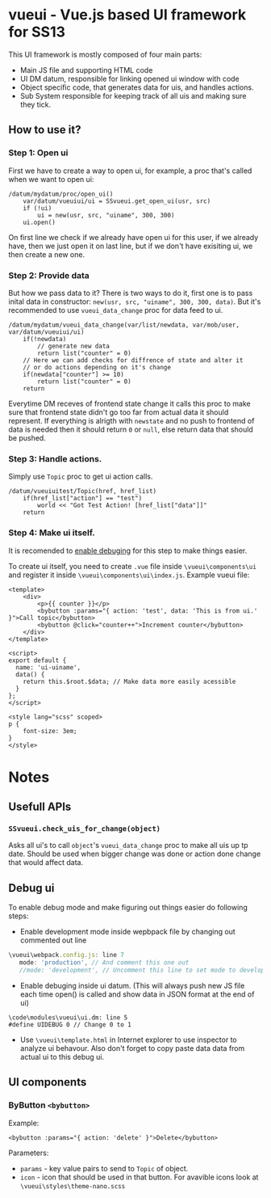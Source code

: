 # vueui - Vue.js based UI framework for SS13
This UI framework is mostly composed of four main parts:
 - Main JS file and supporting HTML code
 - UI DM datum, responsible for linking opened ui window with code
 - Object specific code, that generates data for uis, and handles actions.
 - Sub System responsible for keeping track of all uis and making sure they tick.
 
## How to use it?
### Step 1: Open ui
First we have to create a way to open ui, for example, a proc that's called when we want to open ui:
```DM
/datum/mydatum/proc/open_ui()
    var/datum/vueuiui/ui = SSvueui.get_open_ui(usr, src)
    if (!ui)
        ui = new(usr, src, "uiname", 300, 300)
    ui.open()
```
On first line we check if we already have open ui for this user, if we already have, then we just open it on last line, but if we don't have exisiting ui, we then create a new one.
### Step 2: Provide data
But how we pass data to it? There is two ways to do it, first one is to pass inital data in constructor: `new(usr, src, "uiname", 300, 300, data)`. But it's recommended to use `vueui_data_change` proc for data feed to ui.
```DM
/datum/mydatum/vueui_data_change(var/list/newdata, var/mob/user, var/datum/vueuiui/ui)
    if(!newdata)
        // generate new data
        return list("counter" = 0)
    // Here we can add checks for diffrence of state and alter it
    // or do actions depending on it's change
    if(newdata["counter"] >= 10) 
        return list("counter" = 0)
    return
```
Everytime DM receves of frontend state change it calls this proc to make sure that frontend state didn't go too far from actual data it should represent. If everything is alrigth with `newstate` and no push to frontend of data is needed then it should return `0` or `null`, else return data that should be pushed.
### Step 3: Handle actions.
Simply use `Topic` proc to get ui action calls.
```DM
/datum/vueuiuitest/Topic(href, href_list)
    if(href_list["action"] == "test")
        world << "Got Test Action! [href_list["data"]]"
    return
```
### Step 4: Make ui itself.
It is recomended to [enable debuging](.#debug-ui) for this step to make things easier. 

To create ui itself, you need to create `.vue` file inside `\vueui\components\ui` and register it inside `\vueui\components\ui\index.js`. Example vueui file:
```vue
<template>
    <div>
        <p>{{ counter }}</p>
        <bybutton :params="{ action: 'test', data: 'This is from ui.' }">Call topic</bybutton>
        <bybutton @click="counter++">Increment counter</bybutton>
    </div>
</template>

<script>
export default {
  name: 'ui-uiname',
  data() {
    return this.$root.$data; // Make data more easily acessible
  }
};
</script>

<style lang="scss" scoped>
p {
    font-size: 3em;
}
</style>
```
# Notes
## Usefull APIs
### `SSvueui.check_uis_for_change(object)`
Asks all ui's to call `object`'s `vueui_data_change` proc to make all uis up tp date. Should be used when bigger change was done or action done change that would affect data.
## Debug ui
To enable debug mode and make figuring out things easier do following steps:
 - Enable development mode inside wepbpack file by changing out commented out line 
```js
\vueui\webpack.config.js: line 7
   mode: 'production', // And comment this one out
   //mode: 'development', // Uncomment this line to set mode to development
```
 - Enable debuging inside ui datum. (This will always push new JS file each time open() is called and show data in JSON format at the end of ui)
```DM
\code\modules\vueui\ui.dm: line 5
#define UIDEBUG 0 // Change 0 to 1
```
 - Use `\vueui\template.html` in Internet explorer to use inspector to analyze ui behavour. Also don't forget to copy paste data data from actual ui to this debug ui. 

## UI components
### ByButton `<bybutton>`
Example:
```Vue
<bybutton :params="{ action: 'delete' }">Delete</bybutton>
```
Parameters:
 - `params` - key value pairs to send to `Topic` of object.
 - `icon` - icon that should be used in that button. For avavible icons look at `\vueui\styles\theme-nano.scss`
